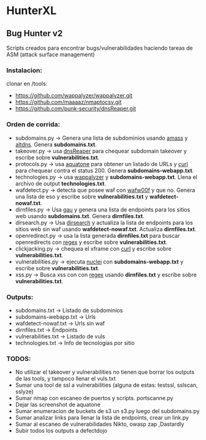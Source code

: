 # HunterXL
## Bug Hunter v2

Scripts creados para encontrar bugs/vulnerabilidades haciendo tareas de ASM (attack surface management)

### Instalacion:

clonar en /tools: 
* https://github.com/wappalyzer/wappalyzer.git 
* https://github.com/maaaaz/nmaptocsv.git 
* https://github.com/punk-security/dnsReaper.git

### Orden de corrida:
* subdomains.py -> Genera una lista de subdominios usando <u>amass</u> y <u>altdns</u>. Genera **subdomains.txt**.
* takeover.py -> usa <u>dnsReaper</u> para chequear subdomain takeover y escribe sobre **vulnerabilities.txt**.
* protocols.py -> usa <u>aquatone</u> para obtener un listado de URLs y <u>curl</u> para chequear contra el status 200. Genera **subdomains-webapp.txt**.
* technologies.py -> usa <u>wappalyzer</u> y **subdomains-webapp.txt**. Llena el archivo de output **technologies.txt**.
* wafdetect.py -> detecta que posee waf con <u>wafw00f</u> y que no. Genera una lista de eso y escribe sobre **vulnerabilities.txt** y **wafdetect-nowaf.txt**.
* dirnfiles.py -> Usa <u>gau</u> y genera una lista de endpoints para los sitios web usando **subdomains.txt**. Genera **dirnfiles.txt**.
* dirsearch.py -> Usa <u>dirsearch</u> y actualiza la lista de endpoints para los sitios web sin waf usando **wafdetect-nowaf.txt**. Actualiza **dirnfiles.txt**.
* openredirect.py -> usa la lista generada **dirnfiles.txt** para buscar openredirects con <u>regex</u> y escribe sobre **vulnerabilities.txt**.
* clickjacking.py -> chequea el xframe con <u>curl</u> y escribe sobre **vulnerabilities.txt**.
* vulnerabilities.py -> ejecuta <u>nuclei</u> con **subdomains-webapp.txt** y escribe sobre  **vulnerabilities.txt**.
* xss.py -> Busca xss con con <u>regex</u> usando **dirnfiles.txt** y escribe sobre **vulnerabilities.txt**.

### Outputs:
* subdomains.txt -> Listado de subdominios
* subdomains-webapp.txt -> Urls
* wafdetect-nowaf.txt -> Urls sin waf
* dirnfiles.txt -> Endpoints
* vulnerabilities.txt -> Listado de vuls
* technologies.txt -> Info de tecnologias por sitio

### TODOS:
* No utilizar el takeover y vulnerabilities no tienen que borrar los outputs de las tools, y tampoco llenar el vuls.txt
* Sumar una tool de ssl a  vulnerabilities (alguna de estas: testssl, sslscan, sslyze)
* Sumar nmap con escaneo de puertos y scripts. portscanne.py
* Dejar las screenshot de aquatone
* Sumar enumeracion de buckets de s3 un s3.py luego del subdomains.py
* Sumar analizar links para llenar la lista de endpoints, crear un link.py
* Sumar al escaneo de vulnerabilidades Nikto, owasp zap ,Dastardly
* Subir todos los outputs a defectdojo

